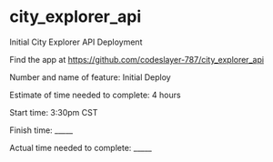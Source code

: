 # city_explorer_api
Initial City Explorer API Deployment

Find the app at https://github.com/codeslayer-787/city_explorer_api

Number and name of feature: Initial Deploy

Estimate of time needed to complete: 4 hours

Start time: 3:30pm CST

Finish time: _____

Actual time needed to complete: _____
